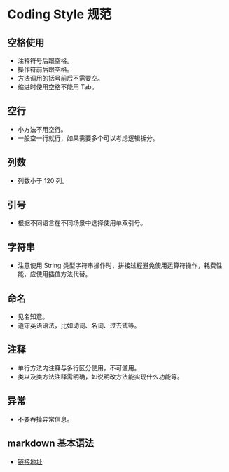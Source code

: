 # Coding Style 规范

## 空格使用

- 注释符号后跟空格。
- 操作符前后跟空格。
- 方法调用的括号前后不需要空。
- 缩进时使用空格不能用 Tab。

## 空行

- 小方法不用空行。
- 一般空一行就行，如果需要多个可以考虑逻辑拆分。

## 列数

- 列数小于 120 列。

## 引号

- 根据不同语言在不同场景中选择使用单双引号。

## 字符串

- 注意使用 String 类型字符串操作时，拼接过程避免使用运算符操作，耗费性能，应使用插值方法代替。

## 命名

- 见名知意。
- 遵守英语语法，比如动词、名词、过去式等。

## 注释

- 单行方法内注释与多行区分使用，不可滥用。
- 类以及类方法注释需明确，如说明改方法能实现什么功能等。

## 异常

- 不要吞掉异常信息。
## markdown 基本语法
- [链接地址](https://docs.dingtalk.com/i/nodes/6wPdlBDrQk4JYKM4ApdYWXKx72oEGeL5?nav=mySpace&navQuery=spaceId%3Dvr4zEyoMygRarzDY&iframeQuery=utm_source%3Dportal%26utm_medium%3Dportal_myspace_file_tree)
